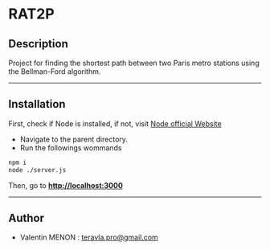 # RAT2P

## Description
Project for finding the shortest path between two Paris metro stations using the Bellman-Ford algorithm.

----

## Installation

First, check if Node is installed, if not, visit [Node official Website](https://nodejs.org/en)

- Navigate to the parent directory.
- Run the followings wommands 

```bash
npm i
node ./server.js
```
Then, go to **[http://localhost:3000](http://localhost:3000)**

---- 
## Author

- Valentin MENON : <teravla.pro@gmail.com>